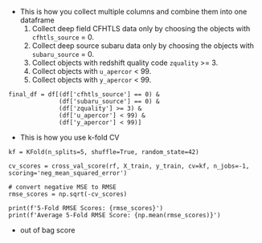 
- This is how you collect multiple columns and combine them into one dataframe
	1. Collect deep field CFHTLS data only by choosing the objects with `cfhtls_source` = 0.
	2. Collect deep source subaru data only by choosing the objects with `subaru_source` = 0.
	3. Collect objects with redshift quality code `zquality` >= 3.
	4. Collect objects with `u_apercor` < 99.
	5. Collect objects with `y_apercor` < 99.
```
final_df = df[(df['cfhtls_source'] == 0) & 
              (df['subaru_source'] == 0) & 
              (df['zquality'] >= 3) & 
              (df['u_apercor'] < 99) & 
              (df['y_apercor'] < 99)]
```

- This is how you use k-fold CV
```
kf = KFold(n_splits=5, shuffle=True, random_state=42)

cv_scores = cross_val_score(rf, X_train, y_train, cv=kf, n_jobs=-1, scoring='neg_mean_squared_error')

# convert negative MSE to RMSE
rmse_scores = np.sqrt(-cv_scores)

print(f'5-Fold RMSE Scores: {rmse_scores}')
print(f'Average 5-Fold RMSE Score: {np.mean(rmse_scores)}')
```

- out of bag score
```

```